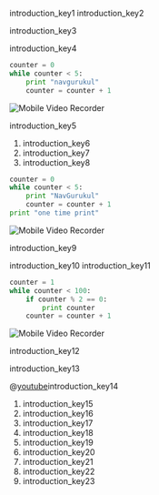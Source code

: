 introduction_key1
introduction_key2


introduction_key3



introduction_key4
```python
counter = 0
while counter < 5:
	print "navgurukul"
	counter = counter + 1
```
![Mobile Video Recorder](assets/example2.jpeg)

introduction_key5


1. introduction_key6
2. introduction_key7
3. introduction_key8
```python
counter = 0 
while counter < 5:
	print "NavGurukul"
	counter = counter + 1
print "one time print"
```
![Mobile Video Recorder](assets/example1.jpeg)

introduction_key9


introduction_key10
introduction_key11



```python
counter = 1
while counter < 100:
	if counter % 2 == 0:
		print counter
	counter = counter + 1
```
![Mobile Video Recorder](assets/example3.jpeg)

introduction_key12


introduction_key13


@[youtube](loops-video-id-here)introduction_key14


1. introduction_key15
2. introduction_key16
3. introduction_key17
4. introduction_key18
5. introduction_key19
6. introduction_key20
7. introduction_key21
8. introduction_key22
9. introduction_key23
